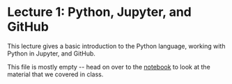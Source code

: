 # Lecture 1: Python, Jupyter, and GitHub

This lecture gives a basic introduction to the Python language, working with Python in Jupyter, and GitHub.

This file is mostly empty -- head on over to the [notebook](./lecture-1.ipynb) to look at the material that we covered in class.
